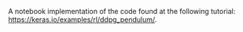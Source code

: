 A notebook implementation of the code found at the following tutorial: https://keras.io/examples/rl/ddpg_pendulum/.
